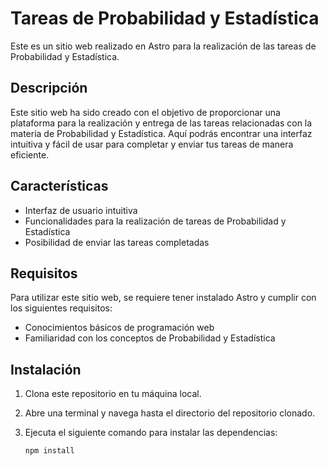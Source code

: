 # Tareas de Probabilidad y Estadística

Este es un sitio web realizado en Astro para la realización de las tareas de Probabilidad y Estadística.

## Descripción

Este sitio web ha sido creado con el objetivo de proporcionar una plataforma para la realización y entrega de las tareas relacionadas con la materia de Probabilidad y Estadística. Aquí podrás encontrar una interfaz intuitiva y fácil de usar para completar y enviar tus tareas de manera eficiente.

## Características

- Interfaz de usuario intuitiva
- Funcionalidades para la realización de tareas de Probabilidad y Estadística
- Posibilidad de enviar las tareas completadas

## Requisitos

Para utilizar este sitio web, se requiere tener instalado Astro y cumplir con los siguientes requisitos:

- Conocimientos básicos de programación web
- Familiaridad con los conceptos de Probabilidad y Estadística

## Instalación

1. Clona este repositorio en tu máquina local.
2. Abre una terminal y navega hasta el directorio del repositorio clonado.
3. Ejecuta el siguiente comando para instalar las dependencias:

   ```bash
   npm install
   ```
